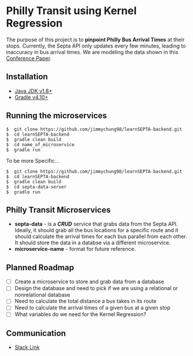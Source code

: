 # Philly Transit using Kernel Regression

The purpose of this project is to **pinpoint Philly Bus Arrival Times** at their stops. Currently, the Septa API only updates every few minutes, leading to inaccuracy in bus arrival times. We are modeling the data shown in this [Conference Paper](https://ieeexplore.ieee.org/stamp/stamp.jsp?arnumber=6338767).

## Installation
* [Java JDK v1.8+](https://www.oracle.com/technetwork/java/javase/downloads/jdk8-downloads-2133151.html)
* [Gradle v4.10+](https://gradle.org/install/)

## Running the microservices
```console
$  git clone https://github.com/jimmychung98/learnSEPTA-backend.git
$  cd learnSEPTA-backend
$  gradle clean build
$  cd name_of_microservice
$  gradle run
```
To be more Specific...
```console
$  git clone https://github.com/jimmychung98/learnSEPTA-backend.git
$  cd learnSEPTA-backend
$  gradle clean build
$  cd septa-data-server
$  gradle run
```


## Philly Transit Microservices
+ **septa-data** - is a ***CRUD*** service that grabs data from the Septa API. Ideally, it should grab all the bus locations for a specific route and it should calculate the arrival times for each bus parallel from each other. It should store the data in a databse via a different microservice.
+ **microservice-name** - format for future reference.

## Planned Roadmap
* [ ] Create a microservice to store and grab data from a database
* [ ] Design the database and need to pick if we are using a relational or nonrelational database
* [ ] Need to calculate the total distance a bus takes in its route
* [ ] Need to calculate the arrival times of a given bus at a given stop
* [ ] What variables do we need for the Kernel Regression?

## Communication
* [Slack Link](https://join.slack.com/t/learnsepta/shared_invite/enQtNDY5MjU0MzIzMjIxLTE1MTY3ZmQ0MzI3MjhiYmM2M2Y1ZTA2OGU4ZjFjMjQ1ZDQyYzEzMzY0YzE2MWI3NzZlZTcwNjY5NTYyY2ZhMzM)